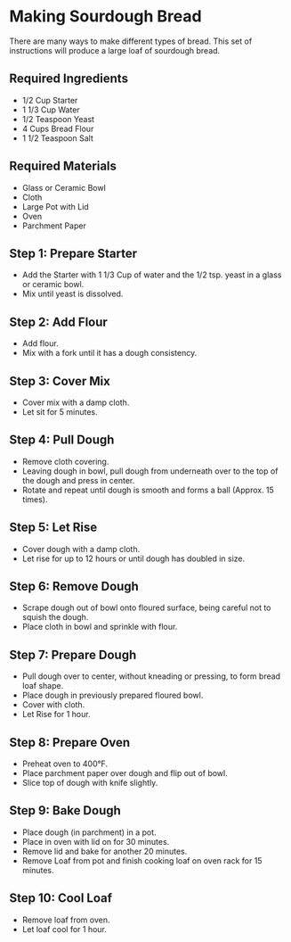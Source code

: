 # Making Sourdough Bread
There are many ways to make different types of bread. This set of instructions will produce a large loaf of sourdough bread.
## Required Ingredients
  - 1/2 Cup Starter
  - 1 1/3 Cup Water
  - 1/2 Teaspoon Yeast
  - 4 Cups Bread Flour
  - 1 1/2 Teaspoon Salt

## Required Materials
  - Glass or Ceramic Bowl
  - Cloth
  - Large Pot with Lid
  - Oven
  - Parchment Paper

## Step 1: Prepare Starter
  - Add the Starter with 1 1/3 Cup of water and the 1/2 tsp. yeast in a glass or ceramic bowl.
  - Mix until yeast is dissolved.

## Step 2: Add Flour
  - Add flour.
  - Mix with a fork until it has a dough consistency.

## Step 3: Cover Mix
  - Cover mix with a damp cloth.
  - Let sit for 5 minutes.

## Step 4: Pull Dough
  - Remove cloth covering.
  - Leaving dough in bowl, pull dough from underneath over to the top of the dough and press in center.
  - Rotate and repeat until dough is smooth and forms a ball (Approx. 15 times).

## Step 5: Let Rise
  - Cover dough with a damp cloth.
  - Let rise for up to 12 hours or until dough has doubled in size.

## Step 6: Remove Dough
  - Scrape dough out of bowl onto floured surface, being careful not to squish the dough.
  - Place cloth in bowl and sprinkle with flour.

## Step 7: Prepare Dough
  - Pull dough over to center, without kneading or pressing, to form bread loaf shape.
  - Place dough in previously prepared floured bowl.
  - Cover with cloth.
  - Let Rise for 1 hour.

## Step 8: Prepare Oven
  - Preheat oven to 400°F.
  - Place parchment paper over dough and flip out of bowl.
  - Slice top of dough with knife slightly.

## Step 9: Bake Dough
  - Place dough (in parchment) in a pot.
  - Place in oven with lid on for 30 minutes.
  - Remove lid and bake for another 20 minutes.
  - Remove Loaf from pot and finish cooking loaf on oven rack for 15 minutes.

## Step 10: Cool Loaf
  - Remove loaf from oven.
  - Let loaf cool for 1 hour.

[//]: # (These are reference links used in the body of this note and get stripped out when the markdown processor does its job. There is no need to format nicely because it shouldn't be seen. Thanks SO - http://stackoverflow.com/questions/4823468/store-comments-in-markdown-syntax)


   [dill]: <https://github.com/joemccann/dillinger>
   [git-repo-url]: <https://github.com/joemccann/dillinger.git>
   [john gruber]: <http://daringfireball.net>
   [df1]: <http://daringfireball.net/projects/markdown/>
   [markdown-it]: <https://github.com/markdown-it/markdown-it>
   [Ace Editor]: <http://ace.ajax.org>
   [node.js]: <http://nodejs.org>
   [Twitter Bootstrap]: <http://twitter.github.com/bootstrap/>
   [jQuery]: <http://jquery.com>
   [@tjholowaychuk]: <http://twitter.com/tjholowaychuk>
   [express]: <http://expressjs.com>
   [AngularJS]: <http://angularjs.org>
   [Gulp]: <http://gulpjs.com>

   [PlDb]: <https://github.com/joemccann/dillinger/tree/master/plugins/dropbox/README.md>
   [PlGh]: <https://github.com/joemccann/dillinger/tree/master/plugins/github/README.md>
   [PlGd]: <https://github.com/joemccann/dillinger/tree/master/plugins/googledrive/README.md>
   [PlOd]: <https://github.com/joemccann/dillinger/tree/master/plugins/onedrive/README.md>
   [PlMe]: <https://github.com/joemccann/dillinger/tree/master/plugins/medium/README.md>
   [PlGa]: <https://github.com/RahulHP/dillinger/blob/master/plugins/googleanalytics/README.md>
